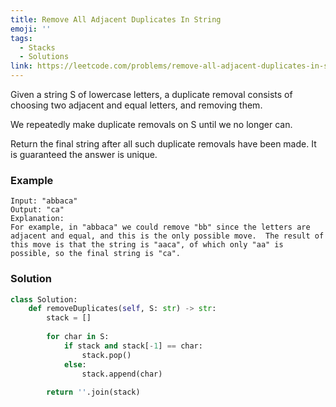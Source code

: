 ```yaml
---
title: Remove All Adjacent Duplicates In String
emoji: ''
tags:
  - Stacks
  - Solutions
link: https://leetcode.com/problems/remove-all-adjacent-duplicates-in-string/
---
```


Given a string S of lowercase letters, a duplicate removal consists of choosing two adjacent and equal letters, and removing them.

We repeatedly make duplicate removals on S until we no longer can.

Return the final string after all such duplicate removals have been made.  It is guaranteed the answer is unique.

### Example

```
Input: "abbaca"
Output: "ca"
Explanation: 
For example, in "abbaca" we could remove "bb" since the letters are adjacent and equal, and this is the only possible move.  The result of this move is that the string is "aaca", of which only "aa" is possible, so the final string is "ca".
```

### Solution

``` python
class Solution:
    def removeDuplicates(self, S: str) -> str:
        stack = []
        
        for char in S:
            if stack and stack[-1] == char:
                stack.pop()
            else:
                stack.append(char)
                
        return ''.join(stack)
```

